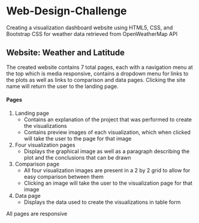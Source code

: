 # Web-Design-Challenge
Creating a visualization dashboard website using HTML5, CSS, and Bootstrap CSS for weather data retrieved from OpenWeatherMap API

## Website: Weather and Latitude
The created website contains 7 total pages, each with a navigation menu at the top which is media responsive, contains a dropdown menu for links to the plots as well as links to comparison and data pages. Clicking the site name will return the user to the landing page. 

#### Pages
1. Landing page
   * Contains an explanation of the project that was performed to create the visualizations
   * Contains preview images of each visualization, which when clicked will take the user to the page for that image
2. Four visualization pages
   * Displays the graphical image as well as a paragraph describing the plot and the conclusions that can be drawn
3. Comparison page
   * All four visualization images are present in a 2 by 2 grid to allow for easy comparison between them
   * Clicking an image will take the user to the visualization page for that image
4. Data page
   * Displays the data used to create the visualizations in table form

All pages are responsive

